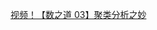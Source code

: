 [视频！【数之道 03】聚类分析之妙](https://www.toutiao.com/video/6925582684794290696/?app=news_article&timestamp=1695910448&share_uid=MS4wLjABAAAAB_qP2zQVolwrPoRA_DH-msGKtjMeiXXCxo0Y-l7BbwE&is_hit_share_recommend=0&utm_campaign=client_share&share_token=4D7206BE-79C3-45B5-9D42-F68B608E1824&tt_from=weixin&utm_source=weixin&utm_medium=toutiao_ios&wxshare_count=1&source=m_redirect&wid=1695911029477)
